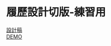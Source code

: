 # 履歷設計切版-練習用

[設計稿](https://xd.adobe.com/view/0f1c0abb-4063-4ed0-96b1-452f520f878b-5a4f/specs/)  
[DEMO](https://yangtsungjen.github.io/profile_practice/)
